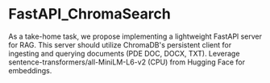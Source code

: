 # FastAPI_ChromaSearch
As a take-home task, we propose implementing a lightweight FastAPl server for RAG. This server should utilize ChromaDB's persistent client for ingesting and querying documents (PDE DOC, DOCX, TXT). Leverage sentence-transformers/all-MiniLM-L6-v2 (CPU) from Hugging Face for embeddings.
